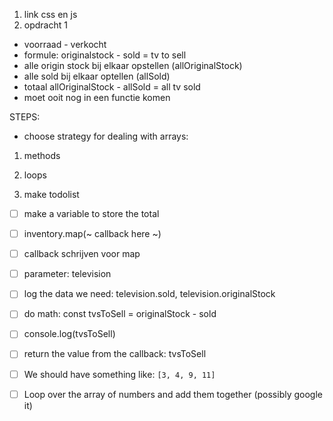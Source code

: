 1. link css en js
2. opdracht 1
- voorraad - verkocht
- formule: originalstock - sold = tv to sell
- alle origin stock bij elkaar opstellen (allOriginalStock)
- alle sold bij elkaar optellen (allSold)
- totaal allOriginalStock - allSold = all tv sold
- moet ooit nog in een functie komen

STEPS:

- choose strategy for dealing with arrays:
1. methods
2. loops

2. make todolist



- [ ] make a variable to store the total

- [ ] inventory.map(~ callback here ~)

- [ ] callback schrijven voor map

- [ ] parameter: television

- [ ] log the data we need: television.sold, television.originalStock

- [ ] do math: const tvsToSell = originalStock - sold

- [ ] console.log(tvsToSell)

- [ ] return the value from the callback: tvsToSell

- [ ] We should have something like: `[3, 4, 9, 11]`

- [ ] Loop over the array of numbers and add them together (possibly google it)